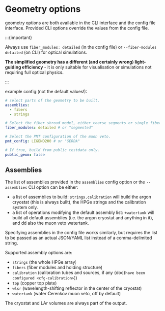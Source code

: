 # Geometry options

geometry options are both available in the CLI interface and the config file
interface. Provided CLI options override the values from the config file.

:::{important}

Always use `fiber_modules: detailed` (in the config file) or
`--fiber-modules detailed` (on CLI) for optical simulations.

**The simplified geometry has a different (and certainly wrong) light-guiding
efficiency** - it is only suitable for visualisation or simulations not
requiring full optical physics.

:::

example config (not the default values!):

```yaml
# select parts of the geometry to be built.
assemblies:
  - fibers
  - strings

# Select the fiber shroud model, either coarse segments or single fibers.
fiber_modules: detailed # or "segmented"

# Select the PMT configuration of the muon veto.
pmt_config: LEGEND200 # or "GERDA"

# If true, build from public testdata only.
public_geom: false
```

## Assemblies

The list of assemblies provided in the `assemblies` config option or the
`--assemblies` CLI option can be either:

- a list of assemblies to build: `strings,calibration` will build the argon
  cryostat (this is always bullt), the HPGe strings and the calibration system
  only.
- a list of operations modifying the default assembly list: `+watertank` will
  build all default assemblies (i.e. the argon cryostat and anything in it), and
  dd also the muon veto watertank.

Specifying assemblies in the config file works similarly, but requires the list
to be passed as an actual JSON/YAML list instead of a comma-delimited string.

Supported assembly options are:

- `strings` (the whole HPGe array)
- `fibers` (fiber modules and holding structure)
- `calibration` (calibration tubes and sources, if any
  {doc}`have been configured <cfg-calibration>`))
- `top` (copper top plate)
- `wlsr` (wavelength-shifting reflector in the center of the cryostat)
- `watertank` (water Čerenkov muon veto, off by default)

The cryostat and LAr volumes are always part of the output.
